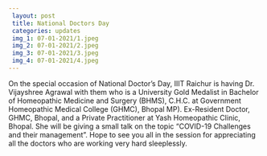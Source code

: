 ```yaml
---
 layout: post	
 title: National Doctors Day
 categories: updates
 img_1: 07-01-2021/1.jpeg
 img_2: 07-01-2021/2.jpeg
 img_3: 07-01-2021/3.jpeg
 img_4: 07-01-2021/4.jpeg
---
```


On the special occasion of National Doctor’s Day, IIIT Raichur is having Dr. Vijayshree Agrawal with them who is a University Gold Medalist in Bachelor of Homeopathic Medicine and Surgery (BHMS), C.H.C. at Government Homeopathic Medical College (GHMC), Bhopal MP). Ex-Resident Doctor, GHMC, Bhopal, and a Private Practitioner at Yash Homeopathic Clinic, Bhopal. She will be giving a small talk on the topic “COVID-19 Challenges and their management”. Hope​ to see you all in the session for appreciating all​ the doctors who are working very hard sleeplessly.
